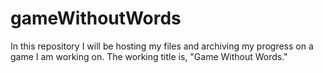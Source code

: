 # gameWithoutWords
In this repository I will be hosting my files and archiving my progress on a game I am working on.  The working title is, "Game Without Words."
